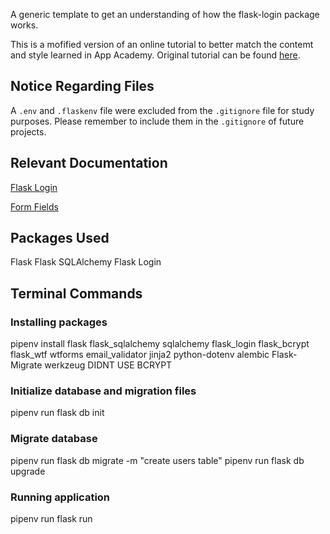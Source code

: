 A generic template to get an understanding of how the flask-login package works.

This is a mofified version of an online tutorial to better match the contemt and style learned in App Academy. Original tutorial can be found [here](https://youtu.be/71EU8gnZqZQ).

## Notice Regarding Files
A `.env` and `.flaskenv` file were excluded from the `.gitignore` file for study purposes. Please remember to include them in the `.gitignore` of future projects.

## Relevant Documentation
[Flask Login](https://flask-login.readthedocs.io/en/latest/)

[Form Fields]()

## Packages Used
Flask
Flask SQLAlchemy
Flask Login

## Terminal Commands
### Installing packages
pipenv install flask flask_sqlalchemy sqlalchemy flask_login flask_bcrypt flask_wtf wtforms email_validator jinja2 python-dotenv alembic Flask-Migrate werkzeug
DIDNT USE BCRYPT

### Initialize database and migration files
pipenv run flask db init

### Migrate database
pipenv run flask db migrate -m "create users table"
pipenv run flask db upgrade

### Running application
pipenv run flask run
